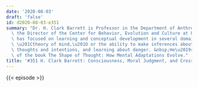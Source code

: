 ```yaml
---
date: '2020-08-03'
draft: 'false'
id: d2020-08-03-e351
summary: "Dr. H. Clark Barrett is Professor in the Department of Anthropology, and\
  \ the Director of the Center for Behavior, Evolution and Culture at UCLA. His research\
  \ has focused on learning and conceptual development in several domains, including\
  \ \u201Ctheory of mind,\u201D or the ability to make inferences about others\u2019\
  \ thoughts and intentions, and learning about danger. &nbsp;He\u2019s the author\
  \ of the book The Shape of Thought: How Mental Adaptations Evolve."
title: '#351 H. Clark Barrett: Consciousness, Moral Judgment, and Cross-cultural Studies'
---
```

{{< episode >}}
